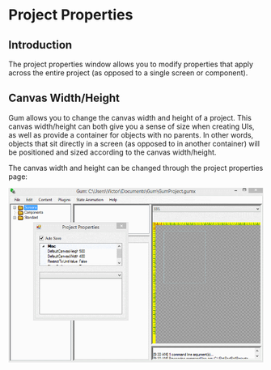 # Project Properties

## Introduction

The project properties window allows you to modify properties that apply across the entire project (as opposed to a single screen or component).

## Canvas Width/Height

Gum allows you to change the canvas width and height of a project. This canvas width/height can both give you a sense of size when creating UIs, as well as provide a container for objects with no parents. In other words, objects that sit directly in a screen (as opposed to in another container) will be positioned and sized according to the canvas width/height.

The canvas width and height can be changed through the project properties page:

![](<../.gitbook/assets/GumCanvasWidthHeight (1).gif>)

